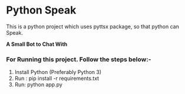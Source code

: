 # Python Speak
This is a python project which uses pyttsx package,
so that python can Speak.

**A Small Bot to Chat With**

### For Running this project. Follow the steps below:-

1. Install Python (Preferably Python 3)
2. Run : pip install -r requirements.txt
3. Run: python app.py
